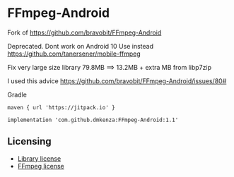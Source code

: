 # FFmpeg-Android
Fork of https://github.com/bravobit/FFmpeg-Android

Deprecated. Dont work on Android 10
Use instead https://github.com/tanersener/mobile-ffmpeg


Fix very large size library 
79.8MB ==> 13.2MB +  extra MB from libp7zip 

I used this advice
https://github.com/bravobit/FFmpeg-Android/issues/80# 

Gradle 

 `maven { url 'https://jitpack.io' }`

 `implementation 'com.github.dmkenza:FFmpeg-Android:1.1'`





## Licensing
- [Library license](https://github.com/bravobit/FFmpeg-Android/blob/master/LICENSE)
- [FFmpeg license](https://www.ffmpeg.org/legal.html)
